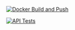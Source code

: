 [![Docker Build and Push](https://github.com/ShvetsovYura/parch_module2/actions/workflows/docker-build-push.yml/badge.svg)](https://github.com/ShvetsovYura/parch_module2/actions/workflows/docker-build-push.yml)

[![API Tests](https://github.com/ShvetsovYura/parch_module2/actions/workflows/api-tests.yml/badge.svg?branch=cinema)](https://github.com/ShvetsovYura/parch_module2/actions/workflows/api-tests.yml)

